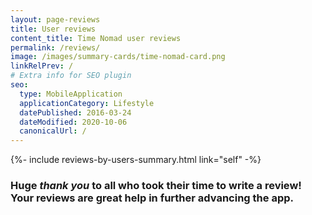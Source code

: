 ```yaml
---
layout: page-reviews
title: User reviews
content_title: Time Nomad user reviews
permalink: /reviews/
image: /images/summary-cards/time-nomad-card.png
linkRelPrev: /
# Extra info for SEO plugin
seo:
  type: MobileApplication
  applicationCategory: Lifestyle
  datePublished: 2016-03-24
  dateModified: 2020-10-06
  canonicalUrl: /
---
```


{%- include reviews-by-users-summary.html link="self" -%}

### Huge _thank you_ to all who took their time to write a review! Your reviews are great help in further advancing the app.